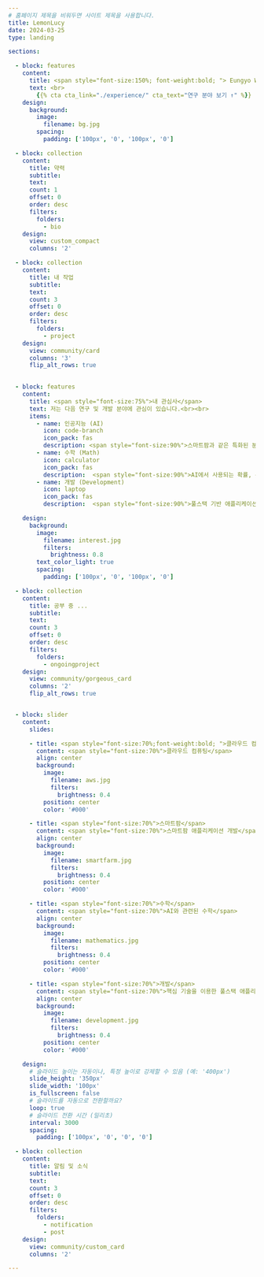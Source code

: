 ```yaml
---
# 홈페이지 제목을 비워두면 사이트 제목을 사용합니다.
title: LemonLucy
date: 2024-03-25
type: landing

sections:

  - block: features
    content:
      title: <span style="font-size:150%; font-weight:bold; "> Eungyo World  </span>
      text: <br>
        {{% cta cta_link="./experience/" cta_text="연구 분야 보기 ↑" %}}
    design:
      background:
        image:
          filename: bg.jpg
        spacing:
          padding: ['100px', '0', '100px', '0']

  - block: collection
    content:
      title: 약력
      subtitle:
      text:
      count: 1
      offset: 0
      order: desc
      filters:
        folders:
          - bio
    design:
      view: custom_compact
      columns: '2'

  - block: collection
    content:
      title: 내 작업
      subtitle:
      text:
      count: 3
      offset: 0
      order: desc
      filters:
        folders:
          - project
    design:
      view: community/card
      columns: '3'
      flip_alt_rows: true
      

  - block: features
    content:
      title: <span style="font-size:75%">내 관심사</span>
      text: 저는 다음 연구 및 개발 분야에 관심이 있습니다.<br><br>
      items:
        - name: 인공지능 (AI)
          icon: code-branch
          icon_pack: fas
          description: <span style="font-size:90%">스마트팜과 같은 특화된 분야에 적응형 AI 기술 적용.</span><br><br>
        - name: 수학 (Math)
          icon: calculator
          icon_pack: fas
          description:  <span style="font-size:90%">AI에서 사용되는 확률, 통계, 선형대수 및 이산수학.</span><br><br>
        - name: 개발 (Development)
          icon: laptop
          icon_pack: fas
          description:  <span style="font-size:90%">풀스택 기반 애플리케이션 개발.</span><br><br>

    design:
      background:
        image:
          filename: interest.jpg
          filters:
            brightness: 0.8
        text_color_light: true
        spacing:
          padding: ['100px', '0', '100px', '0']

  - block: collection
    content:
      title: 공부 중 ...
      subtitle:
      text:
      count: 3
      offset: 0
      order: desc
      filters:
        folders:
          - ongoingproject
    design:
      view: community/gorgeous_card
      columns: '2'
      flip_alt_rows: true


  - block: slider
    content:
      slides:

      - title: <span style="font-size:70%;font-weight:bold; ">클라우드 컴퓨팅</span>
        content: <span style="font-size:70%">클라우드 컴퓨팅</span>
        align: center
        background:
          image:
            filename: aws.jpg
            filters:
              brightness: 0.4
          position: center
          color: '#000'

      - title: <span style="font-size:70%">스마트팜</span>
        content: <span style="font-size:70%">스마트팜 애플리케이션 개발</span>
        align: center
        background:
          image:
            filename: smartfarm.jpg
            filters:
              brightness: 0.4
          position: center
          color: '#000'

      - title: <span style="font-size:70%">수학</span>
        content: <span style="font-size:70%">AI와 관련된 수학</span>
        align: center
        background:
          image:
            filename: mathematics.jpg
            filters:
              brightness: 0.4
          position: center
          color: '#000'

      - title: <span style="font-size:70%">개발</span>
        content: <span style="font-size:70%">핵심 기술을 이용한 풀스택 애플리케이션 개발</span>
        align: center
        background:
          image:
            filename: development.jpg
            filters:
              brightness: 0.4
          position: center
          color: '#000'

    design:
      # 슬라이드 높이는 자동이나, 특정 높이로 강제할 수 있음 (예: '400px')
      slide_height: '350px'
      slide_width: '100px'
      is_fullscreen: false
      # 슬라이드를 자동으로 전환할까요?
      loop: true
      # 슬라이드 전환 시간 (밀리초)
      interval: 3000
      spacing:
        padding: ['100px', '0', '0', '0']

  - block: collection
    content:
      title: 알림 및 소식
      subtitle:
      text:
      count: 3
      offset: 0
      order: desc
      filters:
        folders:
          - notification
          - post
    design:
      view: community/custom_card
      columns: '2'

---
```


